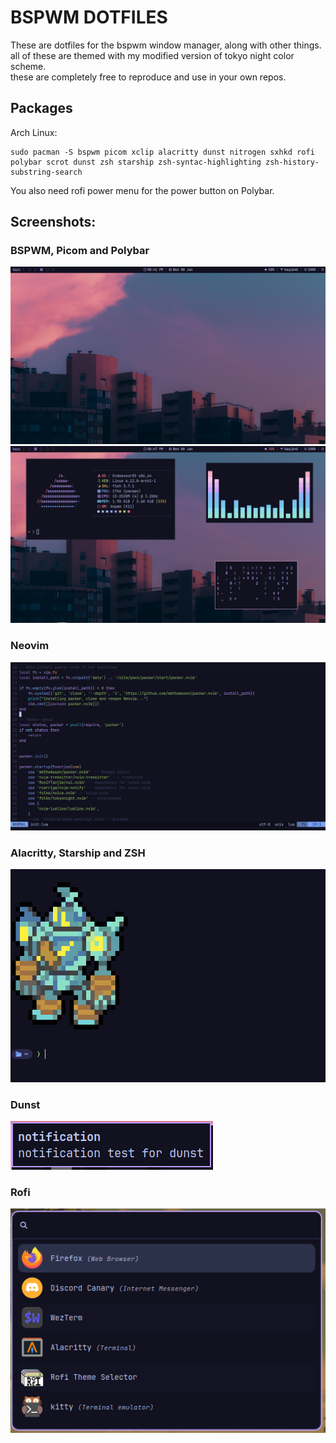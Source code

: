 # BSPWM DOTFILES
These are dotfiles for the bspwm window manager, along with other things.\
all of these are themed with my modified version of tokyo night color scheme.\
these are completely free to reproduce and use in your own repos.
## Packages
Arch Linux:
```
sudo pacman -S bspwm picom xclip alacritty dunst nitrogen sxhkd rofi polybar scrot dunst zsh starship zsh-syntac-highlighting zsh-history-substring-search
```
You also need rofi power menu for the power button on Polybar.
## Screenshots:
### BSPWM, Picom and Polybar

<img src="assets/bsp.png">

<img src="assets/bspwm.png">

### Neovim

<img src="assets/neovim.png">

### Alacritty, Starship and ZSH

<img src="assets/alacritty.png">

### Dunst

<img src="assets/dunst.png">

### Rofi

<img src="assets/rofi.png">
